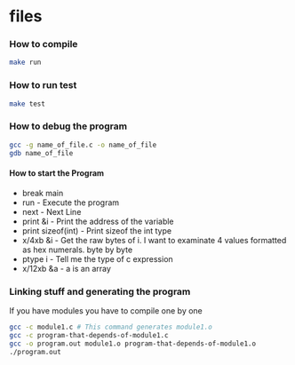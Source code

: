 
# files

### How to compile
```bash
make run
```

### How to run test
```bash
make test
```

### How to debug the program
```bash
gcc -g name_of_file.c -o name_of_file
gdb name_of_file
```

#### How to start the Program
* break main
* run - Execute the program
* next - Next Line
* print &i - Print the address of the variable
* print sizeof(int) - Print sizeof the int type
* x/4xb &i - Get the raw bytes of i. I want to examinate 4 values formatted as hex numerals. byte by byte
* ptype i - Tell me the type of c expression
* x/12xb &a - a is an array

### Linking stuff and generating the program

If you have modules you have to compile one by one
```bash
gcc -c module1.c # This command generates module1.o
gcc -c program-that-depends-of-module1.c
gcc -o program.out module1.o program-that-depends-of-module1.o
./program.out
```

